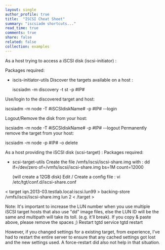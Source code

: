 ```yaml
---
layout: single
author_profile: true
title:  "ISCSI Cheat Sheet"
summary: "iscsiadm shortcuts..."
read_time: true
comments: true
share: false
related: false
collection: examples
---
```


As a host trying to access a iSCSI disk (iscsi-initiator) : 

Packages required: 
- iscis-initiator-utils
Discover the targets available on a host : 

  iscsiadm -m discovery -t st -p #IP#


Use/login to the discovered target and host:

   iscsiadm -m node -T #iSCSIdiskName# -p #IP# --login

Logout/Remove the disk from your host: 

  iscsiadm -m node -T #iSCSIdiskName# -p #IP# --logout
Permanently remove the target from your host: 

  iscsiadm -m node -p #IP# -o delete

As a host providing the iSCSI disk (scsi-target) : 
Packages required: 
- scsi-target-utils
Create the file /vmfs/iscsi/iscsi-share.img with : 
  dd if=/dev/zero of=/vmfs/iscsi/iscsi-share.img bs=1M count=12000

  (will create a 12GB disk)
Edit / Create a config file : 
vi /etc/tgt/conf.d/iscsi-share.conf

< target iqn.2013-03.testlab.local:iscsi.lun99 > 
  backing-store /vmfs/iscsi/iscsi-share.img 
  lun 2
< /target >

Note: It's important to increase the LUN number when you use multiple iSCSI target hosts that also use "dd" image files, else the LUN ID will be the same and multipath will take its toll. (e.g. it'll break). If you copy & paste above, please remove the spaces ;)
Restart tgtd 
  service tgtd restart

However, if you changed settings for a existing target, from experience, I've had to restart the entire server to ensure that any cached settings got lost and the new settings used. A force-restart did also not help in that situation.